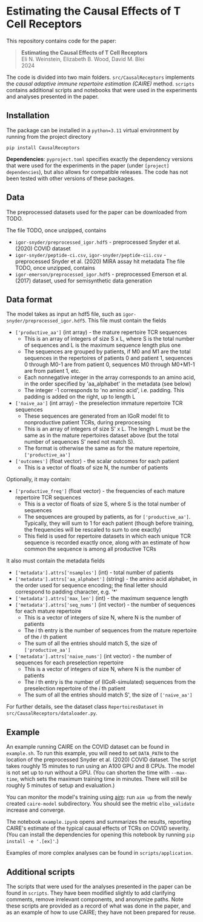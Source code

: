 # Estimating the Causal Effects of T Cell Receptors
This repository contains code for the paper:

> **Estimating the Causal Effects of T Cell Receptors**  
> Eli N. Weinstein, Elizabeth B. Wood, David M. Blei  
> 2024

The code is divided into two main folders. 
`src/CausalReceptors` implements the *causal adaptive immune repertoire estimation (CAIRE)* method.
`scripts` contains additional scripts and notebooks that were used in the experiments and analyses presented in the paper. 


## Installation

The package can be installed in a `python=3.11` virtual environment by running from the project directory

```
pip install CausalReceptors
```

**Dependencies**: `pyproject.toml` specifies exactly the dependency versions that were used for the experiments in the paper 
(under `[project] dependencies`), but also allows for compatible releases. 
The code has not been tested with other versions of these packages.

## Data

The preprocessed datasets used for the paper can be downloaded from TODO. 

The file TODO, once unzipped, contains
- `igor-snyder/preprocessed_igor.hdf5` - preprocessed Snyder et al. (2020) COVID dataset
- `igor-snyder/peptide-ci.csv`, `igor-snyder/peptide-cii.csv` - preprocessed Snyder et al. (2020) MIRA assay hit metadata
The file TODO, once unzipped, contains 
- `igor-emerson/preprocessed_igor.hdf5` - preprocessed Emerson et al. (2017) dataset, used for semisynthetic data generation

## Data format

The model takes as input an hdf5 file, such as `igor-snyder/preprocessed_igor.hdf5`.
This file must contain the fields
- `['productive_aa']` (int array) - the mature repertoire TCR sequences
  - This is an array of integers of size S x L, where S is the total number of sequences and L is the maximum sequence length plus one
  - The sequences are grouped by patients, if M0 and M1 are the total sequences in the repertoires of patients 0 and patient 1, sequences 0 through M0-1 are from patient 0, sequences M0 through M0+M1-1 are from patient 1, etc.
  - Each nonnegative integer in the array corresponds to an amino acid, in the order specified by 'aa_alphabet' in the metadata (see below)
  - The integer -1 corresponds to 'no amino acid', i.e. padding. This padding is added on the right, up to length L
- `['naive_aa']` (int array) - the preselection immature repertoire TCR sequences
  - These sequences are generated from an IGoR model fit to nonproductive patient TCRs, during preprocessing
  - This is an array of integers of size S' x L. The length L must be the same as in the mature repertoires dataset above (but the total number of sequences S' need not match S).
  - The format is otherwise the same as for the mature repertoire, `['productive_aa']`
- `['outcomes']` (float vector) - the scalar outcomes for each patient
  - This is a vector of floats of size N, the number of patients

Optionally, it may contain:
- `['productive_freq']` (float vector) - the frequencies of each mature repertoire TCR sequences
  - This is a vector of floats of size S, where S is the total number of sequences
  - The sequences are grouped by patients, as for `['productive_aa']`. Typically, they will sum to 1 for each patient (though before training, the frequencies will be rescaled to sum to one exactly)
  - This field is used for repertoire datasets in which each unique TCR sequence is recorded exactly once, along with an estimate of how common the sequence is among all productive TCRs 

It also must contain the metadata fields
- `['metadata'].attrs['nsamples']` (int) - total number of patients 
- `['metadata'].attrs['aa_alphabet']` (string) - the amino acid alphabet, in the order used for sequence encoding; the final letter should correspond to padding character, e.g. '*'
- `['metadata'].attrs['max_len']` (int) - the maximum sequence length
- `['metadata'].attrs['seq_nums']` (int vector) - the number of sequences for each mature repertoire
  - This is a vector of integers of size N, where N is the number of patients
  - The _i_ th entry is the number of sequences from the mature repertoire of the _i_ th patient
  - The sum of all the entries should match S, the size of `['productive_aa']`
- `['metadata'].attrs['naive_nums']` (int vector) - the number of sequences for each preselection repertoire
  - This is a vector of integers of size N, where N is the number of patients
  - The _i_ th entry is the number of (IGoR-simulated) sequences from the preselection repertoire of the _i_ th patient
  - The sum of all the entries should match S', the size of `['naive_aa']`

For further details, see the dataset class `RepertoiresDataset` in `src/CausalReceptors/dataloader.py`.


## Example

An example running CAIRE on the COVID dataset can be found in `example.sh`.
To run this example, you will need to set `DATA_PATH` to the location of the preprocessed Snyder et al. (2020) COVID dataset.
The script takes roughly 15 minutes to run using an A100 GPU and 8 CPUs.
The model is not set up to run without a GPU.
(You can shorten the time with `--max-time`, which sets the maximum training time in minutes. 
There will still be roughly 5 minutes of setup and evaluation.)

You can monitor the model's training using [aim](https://aimstack.readthedocs.io/en/latest/quick_start/setup.html#browsing-results-with-aim-ui): 
run `aim up` from the newly created `caire-model` subdirectory. You should see the metric `elbo_validate` increase and converge.

The notebook `example.ipynb` opens and summarizes the results, reporting CAIRE's estimate of the typical causal effects of TCRs on COVID severity.
(You can install the dependencies for opening this notebook by running `pip install -e '.[ex]'`.)

Examples of more complex analyses can be found in `scripts/application`.

## Additional scripts

The scripts that were used for the analyses presented in the paper can be found in `scripts`. They have been modified slightly to add clarifying comments, remove irrelevant components, and anonymize paths.
Note these scripts are provided as a record of what was done in the paper, and as an example of how to use CAIRE;
they have not been prepared for reuse.
